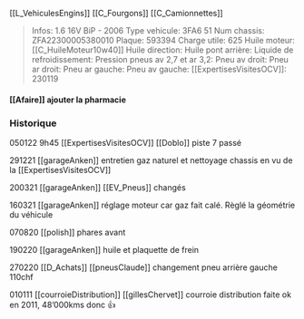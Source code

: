 [[L_VehiculesEngins]] [[C_Fourgons]] [[C_Camionnettes]]

> Infos: 1.6 16V BiP - 2006
Type vehicule: 3FA6 51
Num chassis: ZFA22300005380010
Plaque: 593394
Charge utile: 625
Huile moteur: [[C_HuileMoteur10w40]]
Huile direction:
Huile pont arrière:
Liquide de refroidissement:
Pression pneus av 2,7 et ar 3,2:
Pneu av droit:
Pneu ar droit:
Pneu ar gauche:
Pneu av gauche:
[[ExpertisesVisitesOCV]]: 230119

#### [[Afaire]] ajouter la pharmacie

### Historique
050122 9h45 [[ExpertisesVisitesOCV]] [[Doblo]] piste 7 passé

291221 [[garageAnken]] entretien gaz naturel et nettoyage chassis en vu de la [[ExpertisesVisitesOCV]] 

200321 [[garageAnken]] [[EV_Pneus]] changés

160321 [[garageAnken]] réglage moteur car gaz fait calé. Règlé la géométrie du véhicule 

070820 [[polish]] phares avant

190220 [[garageAnken]] huile et plaquette de frein

270220 [[D_Achats]] [[pneusClaude]] changement pneu arrière gauche 110chf

010111 [[courroieDistribution]] [[gillesChervet]] courroie distribution faite ok en 2011, 48’000kms donc 👍